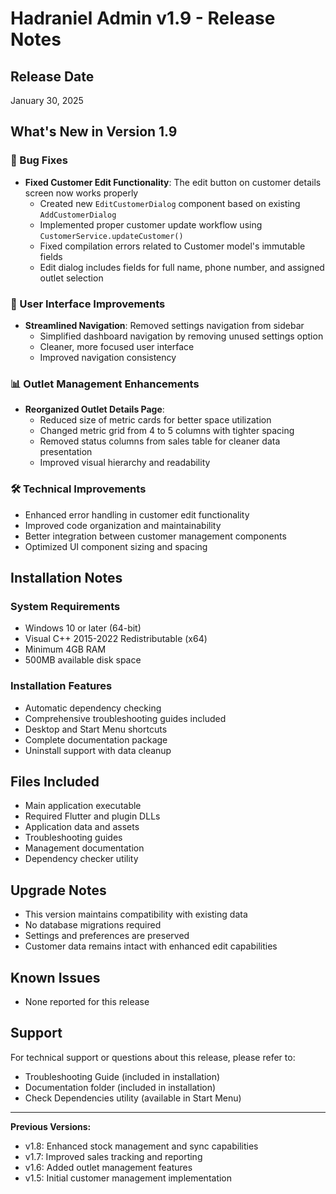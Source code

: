 # Hadraniel Admin v1.9 - Release Notes

## Release Date
January 30, 2025

## What's New in Version 1.9

### 🔧 Bug Fixes
- **Fixed Customer Edit Functionality**: The edit button on customer details screen now works properly
  - Created new `EditCustomerDialog` component based on existing `AddCustomerDialog`
  - Implemented proper customer update workflow using `CustomerService.updateCustomer()`
  - Fixed compilation errors related to Customer model's immutable fields
  - Edit dialog includes fields for full name, phone number, and assigned outlet selection

### 🎨 User Interface Improvements
- **Streamlined Navigation**: Removed settings navigation from sidebar
  - Simplified dashboard navigation by removing unused settings option
  - Cleaner, more focused user interface
  - Improved navigation consistency

### 📊 Outlet Management Enhancements
- **Reorganized Outlet Details Page**: 
  - Reduced size of metric cards for better space utilization
  - Changed metric grid from 4 to 5 columns with tighter spacing
  - Removed status columns from sales table for cleaner data presentation
  - Improved visual hierarchy and readability

### 🛠️ Technical Improvements
- Enhanced error handling in customer edit functionality
- Improved code organization and maintainability
- Better integration between customer management components
- Optimized UI component sizing and spacing

## Installation Notes

### System Requirements
- Windows 10 or later (64-bit)
- Visual C++ 2015-2022 Redistributable (x64)
- Minimum 4GB RAM
- 500MB available disk space

### Installation Features
- Automatic dependency checking
- Comprehensive troubleshooting guides included
- Desktop and Start Menu shortcuts
- Complete documentation package
- Uninstall support with data cleanup

## Files Included
- Main application executable
- Required Flutter and plugin DLLs
- Application data and assets
- Troubleshooting guides
- Management documentation
- Dependency checker utility

## Upgrade Notes
- This version maintains compatibility with existing data
- No database migrations required
- Settings and preferences are preserved
- Customer data remains intact with enhanced edit capabilities

## Known Issues
- None reported for this release

## Support
For technical support or questions about this release, please refer to:
- Troubleshooting Guide (included in installation)
- Documentation folder (included in installation)
- Check Dependencies utility (available in Start Menu)

---

**Previous Versions:**
- v1.8: Enhanced stock management and sync capabilities
- v1.7: Improved sales tracking and reporting
- v1.6: Added outlet management features
- v1.5: Initial customer management implementation